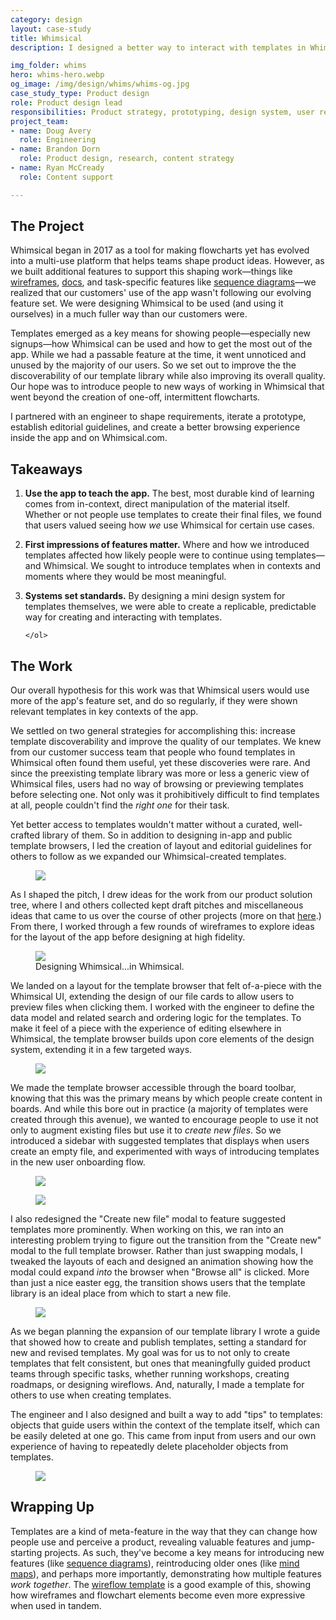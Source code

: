 ```yaml
---
category: design
layout: case-study
title: Whimsical
description: I designed a better way to interact with templates in Whimsical, helping people get more out of the app for their unique needs

img_folder: whims
hero: whims-hero.webp
og_image: /img/design/whims/whims-og.jpg
case_study_type: Product design
role: Product design lead
responsibilities: Product strategy, prototyping, design system, user research
project_team:
- name: Doug Avery
  role: Engineering
- name: Brandon Dorn
  role: Product design, research, content strategy
- name: Ryan McCready
  role: Content support

---
```


<h2>The Project</h2>

Whimsical began in 2017 as a tool for making flowcharts yet has evolved into a multi-use platform that helps teams shape product ideas. However, as we built additional features to support this shaping work—things like <a href="https://whimsical.com/wireframes">wireframes</a>, <a href="https://whimsical.com/docs">docs</a>, and task-specific features like <a href="https://help.whimsical.com/article/732-sequence-diagrams">sequence diagrams</a>—we realized that our customers' use of the app wasn't following our evolving feature set. We were designing Whimsical to be used (and using it ourselves) in a much fuller way than our customers were.

Templates emerged as a key means for showing people—especially new signups—how Whimsical can be used and how to get the most out of the app. While we had a passable feature at the time, it went unnoticed and unused by the majority of our users. So we set out to improve the the discoverability of our template library while also improving its overall quality. Our hope was to introduce people to new ways of working in Whimsical that went beyond the creation of one-off, intermittent flowcharts.

I partnered with an engineer to shape requirements, iterate a prototype, establish editorial guidelines, and create a better browsing experience inside the app and on Whimsical.com.


<div class="what-i-learned">
	<h2>Takeaways</h2>
	<ol class="learned-things">
		<li><p><b>Use the app to teach the app.</b> The best, most durable kind of learning comes from in-context, direct manipulation of the material itself. Whether or not people use templates to create their final files, we found that users valued seeing how <i>we</i> use Whimsical for certain use cases. </p></li>
		<li><p><b>First impressions of features matter.</b> Where and how we introduced templates affected how likely people were to continue using templates—and Whimsical. We sought to introduce templates when in contexts and moments where they would be most meaningful.</p></li>
		<li><p><b>Systems set standards.</b> By designing a mini design system for templates themselves, we were able to create a replicable, predictable way for creating and interacting with templates.</p></li>
		
	</ol>
</div>

<h2>The Work</h2>

Our overall hypothesis for this work was that Whimsical users would use more of the app's feature set, and do so regularly, if they were shown relevant templates in key contexts of the app.

We settled on two general strategies for accomplishing this: increase template discoverability and improve the quality of our templates. We knew from our customer success team that people who found templates in Whimsical often found them useful, yet these discoveries were rare. And since the preexisting template library was more or less a generic view of Whimsical files, users had no way of browsing or previewing templates before selecting one. Not only was it prohibitively difficult to find templates at all, people couldn't find the *right one* for their task.

Yet better access to templates wouldn't matter without a curated, well-crafted library of them. So in addition to designing in-app and public template browsers, I led the creation of layout and editorial guidelines for others to follow as we expanded our Whimsical-created templates.


<figure class="almost-body-width">
	<img src="/img/design/whims/whims-strategy-notes.webp">
</figure>

As I shaped the pitch, I drew ideas for the work from our product solution tree, where I and others collected kept draft pitches and miscellaneous ideas that came to us over the course of other projects (more on that [here](https://www.reforge.com/artifacts/growth-opportunity-solution-tree-at-whimsical).) From there, I worked through a few rounds of wireframes to explore ideas for the layout of the app before designing at high fidelity.

<figure class="almost-body-width">
	<img src="/img/design/whims/whims-template-wires.webp">
	<figcaption>Designing Whimsical...in Whimsical.</figcaption>
</figure>

We landed on a layout for the template browser that felt of-a-piece with the Whimsical UI, extending the design of our file cards to allow users to preview files when clicking them. I worked with the engineer to define the data model and related search and ordering logic for the templates. To make it feel of a piece with the experience of editing elsewhere in Whimsical, the template browser builds upon core elements of the design system, extending it in a few targeted ways. 

<figure class="almost-body-width shadowed">
	<img src="/img/design/whims/whims-template-browser.gif">
</figure>

We made the template browser accessible through the board toolbar, knowing that this was the primary means by which people create content in boards. And while this bore out in practice (a majority of templates were created through this avenue), we wanted to encourage people to use it not only to augment existing files but use it to *create new files*. So we introduced a sidebar with suggested templates that displays when users create an empty file, and experimented with ways of introducing templates in the new user onboarding flow.

<div class="two-up-container">
	<figure>
		<img src="/img/design/whims/whims-board-empty-state.webp">
	</figure>
	<figure>
		<img src="/img/design/whims/whims-onboarding.webp">
	</figure>
</div>

I also redesigned the "Create new file" modal to feature suggested templates more prominently. When working on this, we ran into an interesting problem trying to figure out the transition from the "Create new" modal to the full template browser. Rather than just swapping modals, I tweaked the layouts of each and designed an animation showing how the modal could expand *into* the browser when "Browse all" is clicked. More than just a nice easter egg, the transition shows users that the template library is an ideal place from which to start a new file. 

<figure class="almost-body-width shadowed">
	<img src="/img/design/whims/whims-template-browser-transition.gif">
</figure>

As we began planning the expansion of our template library I wrote a guide that showed how to create and publish templates, setting a standard for new and revised templates. My goal was for us to not only to create templates that felt consistent, but ones that meaningfully guided product teams through specific tasks, whether running workshops, creating roadmaps, or designing wireflows. And, naturally, I made a template for others to use when creating templates.

The engineer and I also designed and built a way to add "tips" to templates: objects that guide users within the context of the template itself, which can be easily deleted at one go. This came from input from users and our own experience of having to repeatedly delete placeholder objects from templates.

<figure>
	<img src="/img/design/whims/whims-template-examples.webp">
</figure>

<h2>Wrapping Up</h2>

Templates are a kind of meta-feature in the way that they can change how people use and perceive a product, revealing valuable features and jump-starting projects. As such, they've become a key means for introducing new features (like [sequence diagrams](https://whimsical.com/templates/how-to-make-a-sequence-diagram)), reintroducing older ones (like [mind maps](https://whimsical.com/templates/how-to-make-a-mind-map-template)), and perhaps more importantly, demonstrating how multiple features *work together*. The [wireflow template](https://whimsical.com/templates/lo-fi-app-wireflow-template) is a good example of this, showing how wireframes and flowchart elements become even more expressive when used in tandem.